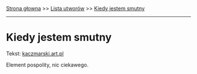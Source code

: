 [Strona głowna](../index.md) >> [Lista utworów](../list.md) >> [Kiedy jestem smutny](205.md)

---

# Kiedy jestem smutny

Tekst: [kaczmarski.art.pl](https://www.kaczmarski.art.pl/tworczosc/wiersze/kiedy-jestem-smutny/)

Element pospolity, nic ciekawego.